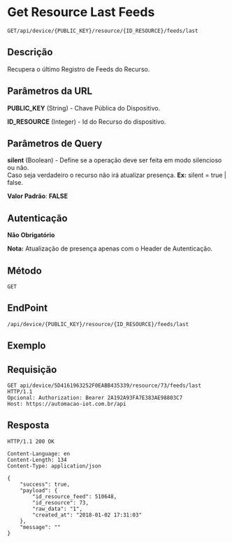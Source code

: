 # Get Resource Last Feeds

`GET/api/device/{PUBLIC_KEY}/resource/{ID_RESOURCE}/feeds/last`    

## Descrição

Recupera o último Registro de Feeds do Recurso.

## Parâmetros da URL

**PUBLIC_KEY** (String) - Chave Pública do Dispositivo.

**ID_RESOURCE** (Integer) - Id do Recurso do dispositivo.

## Parâmetros de Query

**silent** (Boolean) - Define se a operação deve ser feita em modo silencioso ou não.   
Caso seja verdadeiro o recurso não irá atualizar presença. **Ex:** silent = true | false.

**Valor Padrão**: **FALSE**

## Autenticação

**Não Obrigatório**

**Nota:** Atualização de presença apenas com o Header de Autenticação.

## Método

`GET`

## EndPoint

`/api/device/{PUBLIC_KEY}/resource/{ID_RESOURCE}/feeds/last`

## Exemplo

## Requisição

```
GET api/device/5D4161963252F0EABB435339/resource/73/feeds/last  HTTP/1.1  
Opcional: Authorization: Bearer 2A192A93FA7E383AE98803C7
Host: https://automacao-iot.com.br/api
```

## Resposta

```
HTTP/1.1 200 OK

Content-Language: en
Content-Length: 134
Content-Type: application/json

{
    "success": true,
    "payload": {
        "id_resource_feed": 510648,
        "id_resource": 73,
        "raw_data": "1",
        "created_at": "2018-01-02 17:31:03"
    },
    "message": ""
}
```
